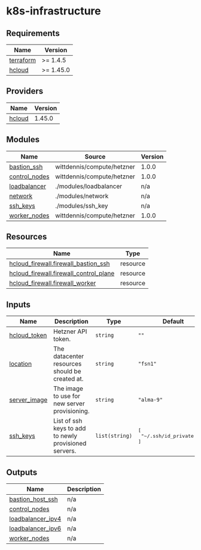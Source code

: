 # k8s-infrastructure

<!-- BEGINNING OF PRE-COMMIT-TERRAFORM DOCS HOOK -->
## Requirements

| Name | Version |
|------|---------|
| <a name="requirement_terraform"></a> [terraform](#requirement\_terraform) | >= 1.4.5 |
| <a name="requirement_hcloud"></a> [hcloud](#requirement\_hcloud) | >= 1.45.0 |

## Providers

| Name | Version |
|------|---------|
| <a name="provider_hcloud"></a> [hcloud](#provider\_hcloud) | 1.45.0 |

## Modules

| Name | Source | Version |
|------|--------|---------|
| <a name="module_bastion_ssh"></a> [bastion\_ssh](#module\_bastion\_ssh) | wittdennis/compute/hetzner | 1.0.0 |
| <a name="module_control_nodes"></a> [control\_nodes](#module\_control\_nodes) | wittdennis/compute/hetzner | 1.0.0 |
| <a name="module_loadbalancer"></a> [loadbalancer](#module\_loadbalancer) | ./modules/loadbalancer | n/a |
| <a name="module_network"></a> [network](#module\_network) | ./modules/network | n/a |
| <a name="module_ssh_keys"></a> [ssh\_keys](#module\_ssh\_keys) | ./modules/ssh_key | n/a |
| <a name="module_worker_nodes"></a> [worker\_nodes](#module\_worker\_nodes) | wittdennis/compute/hetzner | 1.0.0 |

## Resources

| Name | Type |
|------|------|
| [hcloud_firewall.firewall_bastion_ssh](https://registry.terraform.io/providers/hetznercloud/hcloud/latest/docs/resources/firewall) | resource |
| [hcloud_firewall.firewall_control_plane](https://registry.terraform.io/providers/hetznercloud/hcloud/latest/docs/resources/firewall) | resource |
| [hcloud_firewall.firewall_worker](https://registry.terraform.io/providers/hetznercloud/hcloud/latest/docs/resources/firewall) | resource |

## Inputs

| Name | Description | Type | Default | Required |
|------|-------------|------|---------|:--------:|
| <a name="input_hcloud_token"></a> [hcloud\_token](#input\_hcloud\_token) | Hetzner API token. | `string` | `""` | no |
| <a name="input_location"></a> [location](#input\_location) | The datacenter resources should be created at. | `string` | `"fsn1"` | no |
| <a name="input_server_image"></a> [server\_image](#input\_server\_image) | The image to use for new server provisioning. | `string` | `"alma-9"` | no |
| <a name="input_ssh_keys"></a> [ssh\_keys](#input\_ssh\_keys) | List of ssh keys to add to newly provisioned servers. | `list(string)` | <pre>[<br>  "~/.ssh/id_private.pub"<br>]</pre> | no |

## Outputs

| Name | Description |
|------|-------------|
| <a name="output_bastion_host_ssh"></a> [bastion\_host\_ssh](#output\_bastion\_host\_ssh) | n/a |
| <a name="output_control_nodes"></a> [control\_nodes](#output\_control\_nodes) | n/a |
| <a name="output_loadbalancer_ipv4"></a> [loadbalancer\_ipv4](#output\_loadbalancer\_ipv4) | n/a |
| <a name="output_loadbalancer_ipv6"></a> [loadbalancer\_ipv6](#output\_loadbalancer\_ipv6) | n/a |
| <a name="output_worker_nodes"></a> [worker\_nodes](#output\_worker\_nodes) | n/a |
<!-- END OF PRE-COMMIT-TERRAFORM DOCS HOOK -->
